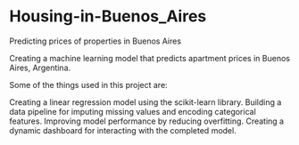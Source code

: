 # Housing-in-Buenos_Aires
Predicting prices of properties in Buenos Aires

Creating a machine learning model that predicts apartment prices in Buenos Aires, Argentina.

Some of the things used in this project are:

Creating a linear regression model using the scikit-learn library.
Building a data pipeline for imputing missing values and encoding categorical features.
Improving model performance by reducing overfitting.
Creating a dynamic dashboard for interacting with the completed model.
